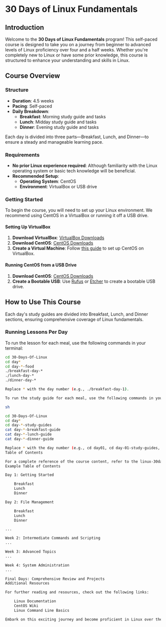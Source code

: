 # 30 Days of Linux Fundamentals

## Introduction

Welcome to the **30 Days of Linux Fundamentals** program! This self-paced course is designed to take you on a journey from beginner to advanced levels of Linux proficiency over four and a half weeks. Whether you're completely new to Linux or have some prior knowledge, this course is structured to enhance your understanding and skills in Linux.

## Course Overview

### Structure

- **Duration**: 4.5 weeks
- **Pacing**: Self-paced
- **Daily Breakdown**:
  - **Breakfast**: Morning study guide and tasks
  - **Lunch**: Midday study guide and tasks
  - **Dinner**: Evening study guide and tasks

Each day is divided into three parts—Breakfast, Lunch, and Dinner—to ensure a steady and manageable learning pace.

### Requirements

- **No prior Linux experience required**: Although familiarity with the Linux operating system or basic tech knowledge will be beneficial.
- **Recommended Setup**:
  - **Operating System**: CentOS
  - **Environment**: VirtualBox or USB drive

### Getting Started

To begin the course, you will need to set up your Linux environment. We recommend using CentOS in a VirtualBox or running it off a USB drive.

#### Setting Up VirtualBox

1. **Download VirtualBox**: [VirtualBox Downloads](https://www.virtualbox.org/wiki/Downloads)
2. **Download CentOS**: [CentOS Downloads](https://www.centos.org/download/)
3. **Create a Virtual Machine**: Follow [this guide](https://www.tecmint.com/install-centos-on-virtualbox/) to set up CentOS on VirtualBox.

#### Running CentOS from a USB Drive

1. **Download CentOS**: [CentOS Downloads](https://www.centos.org/download/)
2. **Create a Bootable USB**: Use [Rufus](https://rufus.ie/) or [Etcher](https://www.balena.io/etcher/) to create a bootable USB drive.

## How to Use This Course

Each day's study guides are divided into Breakfast, Lunch, and Dinner sections, ensuring comprehensive coverage of Linux fundamentals.

### Running Lessons Per Day

To run the lesson for each meal, use the following commands in your terminal:

```sh
cd 30-Days-Of-Linux
cd day*
cd day-*-food
./breakfast-day-*
./lunch-day-*
./dinner-day-*

Replace * with the day number (e.g., ./breakfast-day-1).

To run the study guide for each meal, use the following commands in your terminal:

sh

cd 30-Days-Of-Linux
cd day*
cd day-*-study-guides
cat day-*-breakfast-guide
cat day-*-lunch-guide
cat day-*-dinner-guide

Replace * with the day number (e.g., cd day01, cd day-01-study-guides, cat day-01-breakfast-guide).
Table of Contents

For a complete reference of the course content, refer to the linux-30day-journey.md file in the root directory.
Example Table of Contents

Day 1: Getting Started

    Breakfast
    Lunch
    Dinner

Day 2: File Management

    Breakfast
    Lunch
    Dinner

...

Week 2: Intermediate Commands and Scripting
...

Week 3: Advanced Topics
...

Week 4: System Administration
...

Final Days: Comprehensive Review and Projects
Additional Resources

For further reading and resources, check out the following links:

    Linux Documentation
    CentOS Wiki
    Linux Command Line Basics

Embark on this exciting journey and become proficient in Linux over the next 30 days. Let's get started!